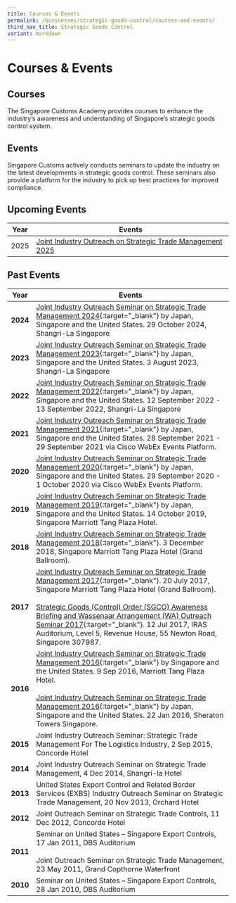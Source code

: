 ```yaml
---
title: Courses & Events
permalink: /businesses/strategic-goods-control/courses-and-events/
third_nav_title: Strategic Goods Control
variant: markdown
---
```

# Courses &amp; Events

## Courses

The  Singapore Customs Academy provides courses to enhance the industry’s awareness and understanding of Singapore’s strategic goods control system.

## Events

Singapore Customs actively conducts seminars to update the industry on the latest developments in strategic goods control. These seminars also provide a platform for the industry to pick up best practices for improved compliance.

## Upcoming Events


| Year | Events |
| -------- | -------- |
| 2025  | [Joint Industry Outreach on Strategic Trade Management 2025](/joint-industry-outreach-on-strategic-trade-management-2025/)| by Japan, Singapore and the United States. 4 November 2025, Shangri-La Singapore

## Past Events

| Year | Events |
|--|--|
| **2024** | [Joint Industry Outreach Seminar on Strategic Trade Management 2024](/joint-industry-outreach-on-strategic-trade-management-2024/){:target="_blank"}  by Japan, Singapore and the United States. 29 October 2024, Shangri-La Singapore |
| **2023** | [Joint Industry Outreach Seminar on Strategic Trade Management 2023](/business-resources/courses-and-events/joint-industry-outreach-on-strategic-trade-management-2023){:target="_blank"}  by Japan, Singapore and the United States. 3 August 2023, Shangri-La Singapore |
| **2022** | [Joint Industry Outreach Seminar on Strategic Trade Management 2022](/business-resources/courses-and-events/joint-industry-outreach-on-strategic-trade-management-2022){:target="_blank"}  by Japan, Singapore and the United States. 12 September 2022 - 13 September 2022, Shangri-La Singapore |
| **2021** |  [Joint Industry Outreach Seminar on Strategic Trade Management 2021](/business-resources/courses-and-events/joint-industry-outreach-on-strategic-trade-management-2021){:target="_blank"} by Japan, Singapore and the United States. 28 September 2021 - 29 September 2021 via Cisco WebEx Events Platform. |
| **2020** | [Joint Industry Outreach Seminar on Strategic Trade Management 2020](/business-resources/courses-and-events/joint-industry-outreach-on-strategic-trade-management-2020){:target="_blank"} by Japan, Singapore and the United States. 29 September 2020 - 1 October 2020 via Cisco WebEx Events Platform. |
| **2019** | [Joint Industry Outreach Seminar on Strategic Trade Management 2019](/business-resources/courses-and-events/joint-industry-outreach-on-strategic-trade-management-2019){:target="_blank"} by Japan, Singapore and the United States. 14 October 2019, Singapore Marriott Tang Plaza Hotel. |
| **2018** | [Joint Industry Outreach Seminar on Strategic Trade Management 2018](/business-resources/courses-and-events/joint-industry-outreach-on-strategic-trade-management-2018){:target="_blank"}. 3 December 2018, Singapore Marriott Tang Plaza Hotel (Grand Ballroom). |
| **2017** | [Joint Industry Outreach Seminar on Strategic Trade Management 2017](/business-resources/courses-and-events/joint-industry-outreach-on-strategic-trade-management-2017){:target="_blank"}. 20 July 2017, Singapore Marriott Tang Plaza Hotel (Grand Ballroom). <br><br> [Strategic Goods (Control) Order (SGCO) Awareness Briefing and Wassenaar Arrangement (WA) Outreach Seminar 2017](/businesses/strategic-goods-control/courses-and-events/sgco-awareness-briefing-and-wa-outreach-seminar){:target="_blank"}. 12 Jul 2017, IRAS Auditorium, Level 5, Revenue House, 55 Newton Road, Singapore 307987. |
| **2016** | [Joint Industry Outreach Seminar on Strategic Trade Management 2016](/business-resources/courses-and-events/joint-industry-outreach-seminar-on-strategic-trade-management-sep-2016){:target="_blank"} by Singapore and the United States. 9 Sep 2016, Marriott Tang Plaza Hotel.  <br><br> [Joint Industry Outreach Seminar on Strategic Trade Management 2016](/business-resources/courses-and-events/joint-industry-outreach-seminar-on-strategic-trade-management-jan-2016){:target="_blank"} by Japan, Singapore and the United States. 22 Jan 2016, Sheraton Towers Singapore. |
| **2015** | Joint Industry Outreach Seminar: Strategic Trade Management For The Logistics Industry, 2 Sep 2015, Concorde Hotel |
| **2014** | Joint Industry Outreach Seminar on Strategic Trade Management, 4 Dec 2014, Shangri-la Hotel |
| **2013**  |United States Export Control and Related Border Services (EXBS) Industry Outreach Seminar on Strategic Trade Management, 20 Nov 2013, Orchard Hotel |
| **2012**  |Joint Outreach Seminar on Strategic Trade Controls, 11 Dec 2012, Concorde Hotel |
| **2011**  | Seminar on United States – Singapore Export Controls, 17 Jan 2011, DBS Auditorium  <br><br> Joint Outreach Seminar on Strategic Trade Management, 23 May 2011, Grand Copthorne Waterfront |
| **2010** | Seminar on United States – Singapore Export Controls, 28 Jan 2010, DBS Auditorium |